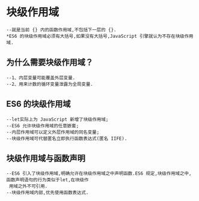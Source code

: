 # 块级作用域
	--就是当前 {} 内的函数作用域,不包括下一层的 {}.
	*ES6 的块级作用域必须有大括号,如果没有大括号,JavaScript 引擎就认为不存在块级作用域.

## 为什么需要块级作用域？
	--1、内层变量可能覆盖外层变量.
	--2、用来计数的循环变量泄露为全局变量.
	
## ES6 的块级作用域
	--let实际上为 JavaScript 新增了块级作用域;
	--ES6 允许块级作用域的任意嵌套;
	--内层作用域可以定义外层作用域的同名变量;
	--块级作用域可代替匿名立即执行函数表达式(匿名 IIFE).

## 块级作用域与函数声明
	--ES6 引入了块级作用域,明确允许在块级作用域之中声明函数.ES6 规定,块级作用域之中,函数声明语句的行为类似于let,在块级作
	 用域之外不可引用.
	--块级作用域内部,优先使用函数表达式.